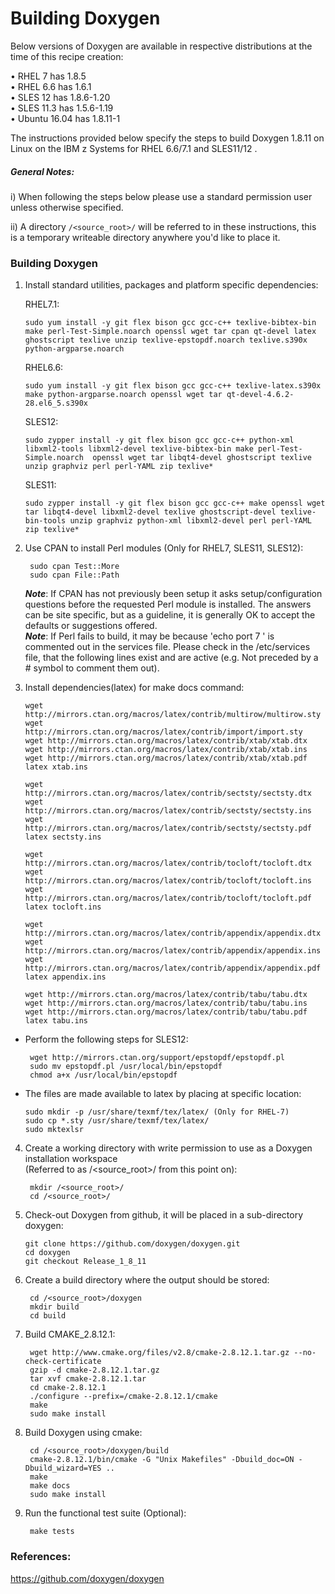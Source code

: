<!---PACKAGE:Doxygen--->
<!---DISTRO:SLES 12:1.8.11--->
<!---DISTRO:SLES 11:1.8.11--->
<!---DISTRO:RHEL 7.1:1.8.11--->
<!---DISTRO:RHEL 6.6:1.8.11--->
<!---DISTRO:Ubuntu 16.x:1.8.11--->

# Building Doxygen

Below versions of Doxygen are available in respective distributions at the time of this recipe creation:

• RHEL 7 has  1.8.5  
• RHEL 6.6 has  1.6.1  
• SLES 12 has  1.8.6-1.20  
• SLES 11.3 has  1.5.6-1.19  
• Ubuntu 16.04 has 1.8.11-1

The instructions provided below specify the steps to build Doxygen 1.8.11 on Linux on the IBM z Systems for RHEL 6.6/7.1 and SLES11/12 .

##### General Notes:
      
i) When following the steps below please use a standard permission user unless otherwise specified.

ii) A directory `/<source_root>/` will be referred to in these instructions, this is a temporary writeable directory anywhere you'd like to place it.

### Building Doxygen

1. Install standard utilities, packages and platform specific dependencies:

    RHEL7.1:

    ```
    sudo yum install -y git flex bison gcc gcc-c++ texlive-bibtex-bin make perl-Test-Simple.noarch openssl wget tar cpan qt-devel latex ghostscript texlive unzip texlive-epstopdf.noarch texlive.s390x python-argparse.noarch
     ```

    RHEL6.6:
    ```
    sudo yum install -y git flex bison gcc gcc-c++ texlive-latex.s390x make python-argparse.noarch openssl wget tar qt-devel-4.6.2-28.el6_5.s390x
    ```

    SLES12:
    ```
    sudo zypper install -y git flex bison gcc gcc-c++ python-xml libxml2-tools libxml2-devel texlive-bibtex-bin make perl-Test-Simple.noarch  openssl wget tar libqt4-devel ghostscript texlive unzip graphviz perl perl-YAML zip texlive*
    ```
 
    SLES11:
    ```
    sudo zypper install -y git flex bison gcc gcc-c++ make openssl wget tar libqt4-devel libxml2-devel texlive ghostscript-devel texlive-bin-tools unzip graphviz python-xml libxml2-devel perl perl-YAML zip texlive*
    ```

2. Use CPAN to install Perl modules (Only for RHEL7, SLES11, SLES12):
   ```	
    sudo cpan Test::More
    sudo cpan File::Path
   ```
   **_Note_**: If CPAN has not previously been setup it asks setup/configuration questions before the requested Perl module is installed. The answers can be site specific, but as a guideline, it is generally OK to accept the defaults or suggestions offered.  
   **_Note_**: If Perl fails to build, it may be because 'echo port 7 ' is commented out in the services file. Please check in the /etc/services file, that the following lines exist and are active (e.g. Not preceded by a # symbol to comment them out).

3. Install dependencies(latex) for make docs command:

     ```
    wget http://mirrors.ctan.org/macros/latex/contrib/multirow/multirow.sty
    wget  http://mirrors.ctan.org/macros/latex/contrib/import/import.sty 
    wget http://mirrors.ctan.org/macros/latex/contrib/xtab/xtab.dtx
    wget http://mirrors.ctan.org/macros/latex/contrib/xtab/xtab.ins 
    wget http://mirrors.ctan.org/macros/latex/contrib/xtab/xtab.pdf 
    latex xtab.ins 
	
    wget http://mirrors.ctan.org/macros/latex/contrib/sectsty/sectsty.dtx
    wget http://mirrors.ctan.org/macros/latex/contrib/sectsty/sectsty.ins 
    wget http://mirrors.ctan.org/macros/latex/contrib/sectsty/sectsty.pdf 
    latex sectsty.ins 
	
    wget http://mirrors.ctan.org/macros/latex/contrib/tocloft/tocloft.dtx 
    wget http://mirrors.ctan.org/macros/latex/contrib/tocloft/tocloft.ins 
    wget http://mirrors.ctan.org/macros/latex/contrib/tocloft/tocloft.pdf 
    latex tocloft.ins 
	
    wget http://mirrors.ctan.org/macros/latex/contrib/appendix/appendix.dtx 
    wget http://mirrors.ctan.org/macros/latex/contrib/appendix/appendix.ins 
    wget http://mirrors.ctan.org/macros/latex/contrib/appendix/appendix.pdf 
    latex appendix.ins 
	
    wget http://mirrors.ctan.org/macros/latex/contrib/tabu/tabu.dtx 
    wget http://mirrors.ctan.org/macros/latex/contrib/tabu/tabu.ins 
    wget http://mirrors.ctan.org/macros/latex/contrib/tabu/tabu.pdf 
    latex tabu.ins
    ```
 *  Perform the following steps for SLES12:  

    ```  
	 wget http://mirrors.ctan.org/support/epstopdf/epstopdf.pl  
     sudo mv epstopdf.pl /usr/local/bin/epstopdf  
     chmod a+x /usr/local/bin/epstopdf
    ```      
 *  The files are made available to latex by placing at specific location:  

    ```  
    sudo mkdir -p /usr/share/texmf/tex/latex/ (Only for RHEL-7)
    sudo cp *.sty /usr/share/texmf/tex/latex/  
    sudo mktexlsr
    ```

4. Create a working directory with write permission to use as a Doxygen installation workspace  
(Referred to as /\<source_root\>/ from this point on):

   ```
    mkdir /<source_root>/
    cd /<source_root>/
   ```

5. Check-out Doxygen from github, it will be placed in a sub-directory doxygen: 
    ```
    git clone https://github.com/doxygen/doxygen.git
    cd doxygen
    git checkout Release_1_8_11
    ```
   

6. Create a build directory where the output should be stored:
   ```
    cd /<source_root>/doxygen
    mkdir build
    cd build
   ```

7. Build CMAKE_2.8.12.1:
   ```
    wget http://www.cmake.org/files/v2.8/cmake-2.8.12.1.tar.gz --no-check-certificate
    gzip -d cmake-2.8.12.1.tar.gz
    tar xvf cmake-2.8.12.1.tar
    cd cmake-2.8.12.1
    ./configure --prefix=/cmake-2.8.12.1/cmake
    make
    sudo make install
   ```
8. Build Doxygen using cmake:  

   ```
    cd /<source_root>/doxygen/build
    cmake-2.8.12.1/bin/cmake -G "Unix Makefiles" -Dbuild_doc=ON -Dbuild_wizard=YES .. 
    make  
    make docs  
    sudo make install 
   ```
9. Run the functional test suite (Optional): 

   ```
    make tests
   ```  

### References:
https://github.com/doxygen/doxygen